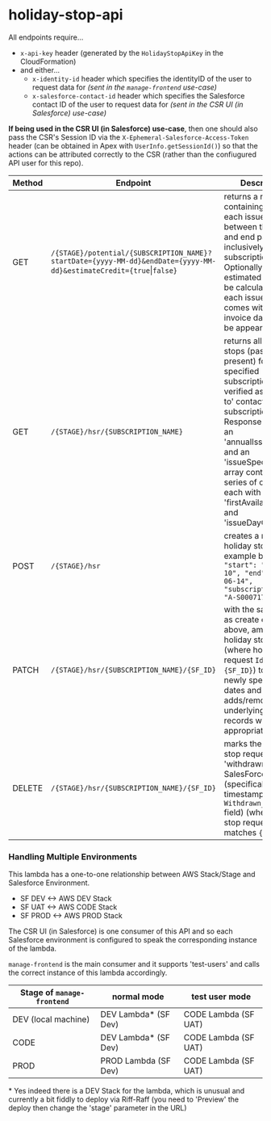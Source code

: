 # holiday-stop-api
All endpoints require...

- `x-api-key` header (generated by the `HolidayStopApiKey` in the CloudFormation)
- and either...
  - `x-identity-id` header which specifies the identityID of the user to request data for _(sent in the `manage-frontend` use-case)_
  - `x-salesforce-contact-id` header which specifies the Salesforce contact ID of the user to request data for _(sent in the CSR UI (in Salesforce) use-case)_

**If being used in the CSR UI (in Salesforce) use-case**, then one should also pass the CSR's Session ID via the `X-Ephemeral-Salesforce-Access-Token` header (can be obtained in Apex with `UserInfo.getSessionId()`) so that the actions can be attributed correctly to the CSR (rather than the confiugured API user for this repo).

| Method | Endpoint | Description |
| --- | --- | --- | 
| GET | `/{STAGE}/potential/{SUBSCRIPTION_NAME}?startDate={yyyy-MM-dd}&endDate={yyyy-MM-dd}&estimateCredit={true`&#124;`false}` | returns a response containing dates for each issue impacted between the start and end parameters inclusively, for the subscription. Optionally the estimated credit can be calculated for each issue (which comes with the invoice date it will be appear on) |
| GET | `/{STAGE}/hsr/{SUBSCRIPTION_NAME}` | returns all holiday stops (past & present) for the specified subscription (user is verified as the 'bill to' contact of the subscription). Response includes an 'annualIssueLimit' and an 'issueSpecifics' array containing a series of objects each with calculated 'firstAvailableDate' and 'issueDayOfWeek'.|
| POST | `/{STAGE}/hsr` | creates a new all holiday stop, example body `{ "start": "2023-06-10", "end": "2024-06-14", "subscriptionName": "A-S00071783" }`|
| PATCH | `/{STAGE}/hsr/{SUBSCRIPTION_NAME}/{SF_ID}` | with the same body as create endpoint above, amends the holiday stop request (where holiday stop request `Id` matches `{SF_ID}`) to the newly specified dates and adds/removes the underlying detail records where appropriate |
| DELETE | `/{STAGE}/hsr/{SUBSCRIPTION_NAME}/{SF_ID}` | marks the holiday stop request as 'withdrawn' in SalesForce (specifically; placing timestamp in `Withdrawn_Time__c` field) (where holiday stop request `Id` matches `{SF_ID}`) |


### Handling Multiple Environments
This lambda has a one-to-one relationship between AWS Stack/Stage and Salesforce Environment.
- SF DEV <-> AWS DEV Stack
- SF UAT <-> AWS CODE Stack
- SF PROD <-> AWS PROD Stack


The CSR UI (in Salesforce) is one consumer of this API and so each Salesforce environment is configured to speak the corresponding instance of the lambda.

`manage-frontend` is the main consumer and it supports 'test-users' and calls the correct instance of this lambda accordingly.

| Stage of `manage-frontend` | normal mode | test user mode |
| --- | --- | --- |
| DEV (local machine) | DEV Lambda* (SF Dev) | CODE Lambda (SF UAT) |
| CODE | DEV Lambda* (SF Dev) | CODE Lambda (SF UAT) |
| PROD | PROD Lambda (SF Dev) | CODE Lambda (SF UAT) |

\* Yes indeed there is a DEV Stack for the lambda, which is unusual and currently a bit fiddly to deploy via Riff-Raff (you need to 'Preview' the deploy then change the 'stage' parameter in the URL)

